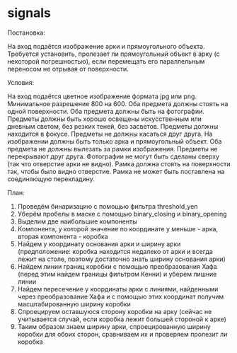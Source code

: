 # signals

Постановка:

На вход подаётся изображение арки и прямоугольного объекта. Требуется установить, пролезает ли прямоугольный объект в арку (с некоторой погрешностью), если перемещать его параллельным переносом не отрывая от поверхности.



Условия:

На вход подаётся цветное изображение формата jpg или png. Минимальное разрешение 800 на 600. Оба предмета должны стоять на одной поверхности. Оба предмета должны быть на фотографии. Предметы должны быть хорошо освещены искусственным или дневным светом, без резких теней, без засветов. Предметы должны находится в фокусе. Предметы не должны касаться друг друга. На изображении должны быть только арка и прямоугольный объект. Оба предмета не должны вылезать за рамки изображения. Предметы не перекрывают друг друга. Фотографии не могут быть сделаны сверху (так что отверстие арки не видно). Рамка должна стоять на поверхности так, чтобы было видно отверстие. Рамка не может быть поставлена на соединяющую перекладину.

План:

1. Проведём бинаризацию с помощью фильтра threshold_yen 
2. Уберём пробелы в маске с помощью binary_closing и binary_opening
3. Выделим две наибольшие компоненты
4. Компонента, у которой значение по координате y меньше - арка, вторая компонента - коробка
5. Найдем y координату основания арки и ширину арки (предположение: коробка находится недалеко от арки и всегда лежит на столе, поэтому достаточно знать ширину основания арки)
6. Найдем линии границ коробки с помощью преобразования Хафа (перед этим найдем границы фильтром Кенни) и уберем лишние линии
7. Найдем пересечение y координаты арки с линиями, найденными через преобразование Хафа и с помощью этих координат получим масштабированную ширину коробки
8. Спроецируем оставшуюся сторону коробки на арку (сейчас не учитывается случай, если коробка лежит большей стороной к арке)
9. Таким образом знаем ширину арки, спроецированную ширину коробки для обоих сторон, сравниваем их и проверяем пролезит ли коробка

